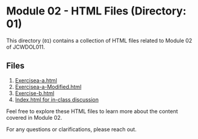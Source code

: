 # Module 02 - HTML Files (Directory: 01)

This directory (`01`) contains a collection of HTML files related to Module 02 of JCWDOL011.

## Files

1. [Exercisea-a.html](https://github.com/enginoir/JCWDOL011/blob/main/Module02/01/exercise-a.html)
2. [Exercisea-a-Modified.html](https://github.com/enginoir/JCWDOL011/blob/main/Module02/01/exercise-a-modified.html)
3. [Exercise-b.html](https://github.com/enginoir/JCWDOL011/blob/main/Module02/01/exercise-b.html)
4. [Index.html for in-class discussion](https://github.com/enginoir/JCWDOL011/blob/main/Module02/01/index.html)


Feel free to explore these HTML files to learn more about the content covered in Module 02.

For any questions or clarifications, please reach out.
